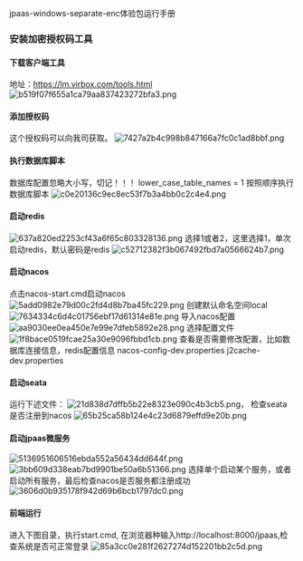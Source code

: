jpaas-windows-separate-enc体验包运行手册
###  安装加密授权码工具

#### 下载客户端工具
地址：https://lm.virbox.com/tools.html
![b519f07f655a1ca79aa837423272bfa3.png](_resources/b519f07f655a1ca79aa837423272bfa3.png)

#### 添加授权码
这个授权码可以向我司获取。
![7427a2b4c998b847166a7fc0c1ad8bbf.png](_resources/7427a2b4c998b847166a7fc0c1ad8bbf.png)

#### 执行数据库脚本
数据库配置忽略大小写，切记！！！
lower_case_table_names = 1
按照顺序执行数据库脚本
![c0e20136c9ec8ec53f7b3a4bb0c2c4e4.png](_resources/c0e20136c9ec8ec53f7b3a4bb0c2c4e4.png)

#### 启动redis
![637a820ed2253cf43a6f65c803328136.png](_resources/637a820ed2253cf43a6f65c803328136.png)
选择1或者2，这里选择1，单次启动redis，默认密码是redis
![c52712382f3b067492fbd7a0566624b7.png](_resources/c52712382f3b067492fbd7a0566624b7-1.png)

#### 启动nacos
点击nacos-start.cmd启动nacos
![5add0982e79d00c2fd4d8b7ba45fc229.png](_resources/5add0982e79d00c2fd4d8b7ba45fc229.png)
创建默认命名空间local
![7634334c6d4c01756ebf17d61314e81e.png](_resources/7634334c6d4c01756ebf17d61314e81e.png)
导入nacos配置
![aa9030ee0ea450e7e99e7dfeb5892e28.png](_resources/aa9030ee0ea450e7e99e7dfeb5892e28.png)
选择配置文件
![1f8bace0519fcae25a30e9096fbbd1cb.png](_resources/1f8bace0519fcae25a30e9096fbbd1cb.png)
查看是否需要修改配置，比如数据库连接信息，redis配置信息
nacos-config-dev.properties
j2cache-dev.properties

#### 启动seata
运行下述文件：
![21d838d7dffb5b22e8323e090c4b3cb5.png](_resources/21d838d7dffb5b22e8323e090c4b3cb5.png)，
检查seata是否注册到nacos
![65b25ca58b124e4c23d6879effd9e20b.png](_resources/65b25ca58b124e4c23d6879effd9e20b.png)

#### 启动jpaas微服务
![5136951606516ebda552a56434dd644f.png](_resources/5136951606516ebda552a56434dd644f.png)
![3bb609d338eab7bd9901be50a6b51366.png](_resources/3bb609d338eab7bd9901be50a6b51366.png)
选择单个启动某个服务，或者启动所有服务，最后检查nacos是否服务都注册成功
![3606d0b935178f942d69b6bcb1797dc0.png](_resources/3606d0b935178f942d69b6bcb1797dc0.png)

#### 前端运行
进入下图目录，执行start.cmd, 在浏览器种输入http://localhost:8000/jpaas,检查系统是否可正常登录
![85a3cc0e281f2627274d152201bb2c5d.png](_resources/85a3cc0e281f2627274d152201bb2c5d.png)
